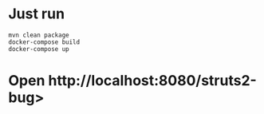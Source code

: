 # Just run

```console
mvn clean package
docker-compose build
docker-compose up
```

# Open http://localhost:8080/struts2-bug>
